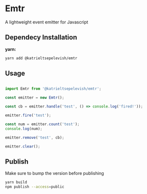 # Emtr

A lightweight event emitter for Javascript

## Dependecy Installation

**yarn:**

```bash
yarn add @katrieltsepelevish/emtr
```

## Usage

```js

import Emtr from '@katrieltsepelevish/emtr';

const emitter = new Emtr();

const cb = emitter.handle('test', () => console.log('fired!'));

emitter.fire('test');

const num = emitter.count('test');
console.log(num);

emitter.remove('test', cb);

emitter.clear();

```

## Publish

Make sure to bump the version before publishing

```bash
yarn build
npm publish --access=public
```